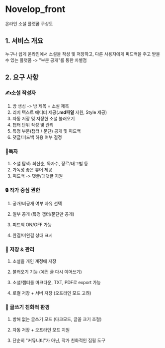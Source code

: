 # Novelop_front

온라인 소설 플랫폼 구상도

## 1. 서비스 개요
누구나 쉽게 온라인에서 소설을 작성 및 저장하고, 다른 사용자에게 피드백을 주고 받을 수 있는 플랫폼
-> "부분 공개"를 통한 차별점

## 2. 요구 사항

### ✍소설 작성자
1. 방 생성 -> 방 제목 = 소설 제목
2. 리치 텍스트 에디터 제공(**.md파일** 지원, Style 제공)
3. 자동 저장 및 저장한 소설 불러오기
4. 챕터 단위 작성 및 관리
5. 특정 부분(챕터 / 문단) 공개 및 피드백
6. 댓글/피드백 허용 여부 결정 

### 📖독자
1. 소설 탐색: 최신순, 독자수, 장르/태그별 등
2. 가독성 좋은 뷰어 제공
3. 피드백 -> 댓글/대댓글 지원

### 🔒 작가 중심 권한

1. 공개/비공개 여부 자유 선택

2. 일부 공개 (특정 챕터/문단만 공개)

3. 피드백 ON/OFF 가능

4. 완결/미완결 상태 표시

### 💾 저장 & 관리

1. 소설을 개인 계정에 저장

2. 불러오기 기능 (예전 글 다시 이어쓰기)

3. 소설/챕터를 마크다운, TXT, PDF로 export 가능

4. 로컬 저장 + 서버 저장 (오프라인 모드 고려)

### 🌙 글쓰기 친화적 환경

1. 방해 없는 글쓰기 모드 (다크모드, 글꼴 크기 조절)

2. 자동 저장 + 오프라인 모드 지원

3. 단순히 "커뮤니티"가 아닌, 작가 친화적인 집필 도구